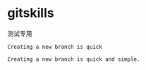 # gitskills
测试专用

```
Creating a new branch is quick
```

```
Creating a new branch is quick and simple.
```
